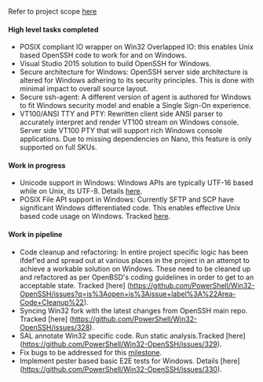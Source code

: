 
Refer to project scope [here](https://github.com/PowerShell/Win32-OpenSSH/wiki/Project-Scope)

#### High level tasks completed
 - POSIX compliant IO wrapper on Win32 Overlapped IO: this enables Unix based OpenSSH code to work for and on Windows. 
 - Visual Studio 2015 solution to build OpenSSH for Windows.
 - Secure architecture for Windows: OpenSSH server side architecture is altered for Windows adhering to its security principles. This is done with minimal impact to overall source layout. 
 - Secure ssh-agent: A different version of agent is authored for Windows to fit Windows security model and enable a Single Sign-On experience. 
 - VT100/ANSI TTY and PTY: Rewritten client side ANSI parser to accurately interpret and render VT100 stream on Windows console. Server side VT100 PTY that will support rich Windows console applications. Due to missing dependencies on Nano, this feature is only supported on full SKUs. 

#### Work in progress
 - Unicode support in Windows: Windows APIs are typically UTF-16 based while on Unix, its UTF-8. Details [here](https://github.com/PowerShell/Win32-OpenSSH/issues/319).  
 - POSIX File API support in Windows: Currently SFTP and SCP have significant Windows differentiated code. This enables effective Unix based code usage on Windows.  Tracked [here](https://github.com/PowerShell/Win32-OpenSSH/issues/320).

#### Work in pipeline
 - Code cleanup and refactoring: In entire project specific logic has been ifdef'ed and spread out at various places in the project in an attempt to achieve a workable solution on Windows. These need to be cleaned up and refactored as per OpenBSD's coding guidelines in order to get to an acceptable state. Tracked [here] (https://github.com/PowerShell/Win32-OpenSSH/issues?q=is%3Aopen+is%3Aissue+label%3A%22Area-Code+Cleanup%22).
 - Syncing Win32 fork with the latest changes from OpenSSH main repo. Tracked [here] (https://github.com/PowerShell/Win32-OpenSSH/issues/328).
 - SAL annotate Win32 specific code. Run static analysis.Tracked [here] (https://github.com/PowerShell/Win32-OpenSSH/issues/329).
 - Fix bugs to be addressed for this [milestone](https://github.com/PowerShell/Win32-OpenSSH/milestone/1). 
 - Implement pester based basic E2E tests for Windows. Details [here] (https://github.com/PowerShell/Win32-OpenSSH/issues/330).

